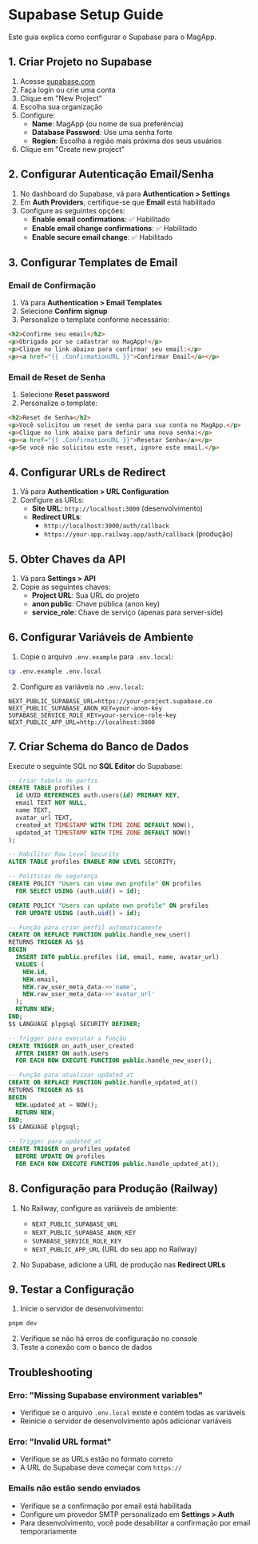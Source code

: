 # Supabase Setup Guide

Este guia explica como configurar o Supabase para o MagApp.

## 1. Criar Projeto no Supabase

1. Acesse [supabase.com](https://supabase.com)
2. Faça login ou crie uma conta
3. Clique em "New Project"
4. Escolha sua organização
5. Configure:
   - **Name**: MagApp (ou nome de sua preferência)
   - **Database Password**: Use uma senha forte
   - **Region**: Escolha a região mais próxima dos seus usuários
6. Clique em "Create new project"

## 2. Configurar Autenticação Email/Senha

1. No dashboard do Supabase, vá para **Authentication > Settings**
2. Em **Auth Providers**, certifique-se que **Email** está habilitado
3. Configure as seguintes opções:
   - **Enable email confirmations**: ✅ Habilitado
   - **Enable email change confirmations**: ✅ Habilitado
   - **Enable secure email change**: ✅ Habilitado

## 3. Configurar Templates de Email

### Email de Confirmação
1. Vá para **Authentication > Email Templates**
2. Selecione **Confirm signup**
3. Personalize o template conforme necessário:

```html
<h2>Confirme seu email</h2>
<p>Obrigado por se cadastrar no MagApp!</p>
<p>Clique no link abaixo para confirmar seu email:</p>
<p><a href="{{ .ConfirmationURL }}">Confirmar Email</a></p>
```

### Email de Reset de Senha
1. Selecione **Reset password**
2. Personalize o template:

```html
<h2>Reset de Senha</h2>
<p>Você solicitou um reset de senha para sua conta no MagApp.</p>
<p>Clique no link abaixo para definir uma nova senha:</p>
<p><a href="{{ .ConfirmationURL }}">Resetar Senha</a></p>
<p>Se você não solicitou este reset, ignore este email.</p>
```

## 4. Configurar URLs de Redirect

1. Vá para **Authentication > URL Configuration**
2. Configure as URLs:
   - **Site URL**: `http://localhost:3000` (desenvolvimento)
   - **Redirect URLs**: 
     - `http://localhost:3000/auth/callback`
     - `https://your-app.railway.app/auth/callback` (produção)

## 5. Obter Chaves da API

1. Vá para **Settings > API**
2. Copie as seguintes chaves:
   - **Project URL**: Sua URL do projeto
   - **anon public**: Chave pública (anon key)
   - **service_role**: Chave de serviço (apenas para server-side)

## 6. Configurar Variáveis de Ambiente

1. Copie o arquivo `.env.example` para `.env.local`:
```bash
cp .env.example .env.local
```

2. Configure as variáveis no `.env.local`:
```env
NEXT_PUBLIC_SUPABASE_URL=https://your-project.supabase.co
NEXT_PUBLIC_SUPABASE_ANON_KEY=your-anon-key
SUPABASE_SERVICE_ROLE_KEY=your-service-role-key
NEXT_PUBLIC_APP_URL=http://localhost:3000
```

## 7. Criar Schema do Banco de Dados

Execute o seguinte SQL no **SQL Editor** do Supabase:

```sql
-- Criar tabela de perfis
CREATE TABLE profiles (
  id UUID REFERENCES auth.users(id) PRIMARY KEY,
  email TEXT NOT NULL,
  name TEXT,
  avatar_url TEXT,
  created_at TIMESTAMP WITH TIME ZONE DEFAULT NOW(),
  updated_at TIMESTAMP WITH TIME ZONE DEFAULT NOW()
);

-- Habilitar Row Level Security
ALTER TABLE profiles ENABLE ROW LEVEL SECURITY;

-- Políticas de segurança
CREATE POLICY "Users can view own profile" ON profiles
  FOR SELECT USING (auth.uid() = id);

CREATE POLICY "Users can update own profile" ON profiles
  FOR UPDATE USING (auth.uid() = id);

-- Função para criar perfil automaticamente
CREATE OR REPLACE FUNCTION public.handle_new_user()
RETURNS TRIGGER AS $$
BEGIN
  INSERT INTO public.profiles (id, email, name, avatar_url)
  VALUES (
    NEW.id,
    NEW.email,
    NEW.raw_user_meta_data->>'name',
    NEW.raw_user_meta_data->>'avatar_url'
  );
  RETURN NEW;
END;
$$ LANGUAGE plpgsql SECURITY DEFINER;

-- Trigger para executar a função
CREATE TRIGGER on_auth_user_created
  AFTER INSERT ON auth.users
  FOR EACH ROW EXECUTE FUNCTION public.handle_new_user();

-- Função para atualizar updated_at
CREATE OR REPLACE FUNCTION public.handle_updated_at()
RETURNS TRIGGER AS $$
BEGIN
  NEW.updated_at = NOW();
  RETURN NEW;
END;
$$ LANGUAGE plpgsql;

-- Trigger para updated_at
CREATE TRIGGER on_profiles_updated
  BEFORE UPDATE ON profiles
  FOR EACH ROW EXECUTE FUNCTION public.handle_updated_at();
```

## 8. Configuração para Produção (Railway)

1. No Railway, configure as variáveis de ambiente:
   - `NEXT_PUBLIC_SUPABASE_URL`
   - `NEXT_PUBLIC_SUPABASE_ANON_KEY`
   - `SUPABASE_SERVICE_ROLE_KEY`
   - `NEXT_PUBLIC_APP_URL` (URL do seu app no Railway)

2. No Supabase, adicione a URL de produção nas **Redirect URLs**

## 9. Testar a Configuração

1. Inicie o servidor de desenvolvimento:
```bash
pnpm dev
```

2. Verifique se não há erros de configuração no console
3. Teste a conexão com o banco de dados

## Troubleshooting

### Erro: "Missing Supabase environment variables"
- Verifique se o arquivo `.env.local` existe e contém todas as variáveis
- Reinicie o servidor de desenvolvimento após adicionar variáveis

### Erro: "Invalid URL format"
- Verifique se as URLs estão no formato correto
- A URL do Supabase deve começar com `https://`

### Emails não estão sendo enviados
- Verifique se a confirmação por email está habilitada
- Configure um provedor SMTP personalizado em **Settings > Auth**
- Para desenvolvimento, você pode desabilitar a confirmação por email temporariamente